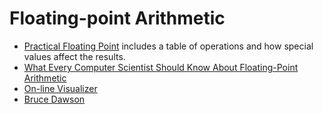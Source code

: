 # Floating-point Arithmetic

* [Practical Floating Point](http://altdevblog.com/2011/08/21/practical-flt-point-tricks/) includes a table of operations and how special values affect the results.
* [What Every Computer Scientist Should Know About Floating-Point Arithmetic](www.itu.dk/~sestoft/bachelor/IEEE754_article.pdf)
* [On-line Visualizer](http://bartaz.github.io/ieee754-visualization/)
* [Bruce Dawson](https://randomascii.wordpress.com/category/floating-point/)
